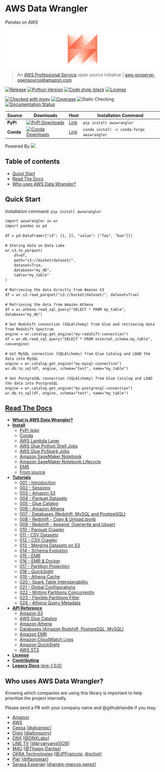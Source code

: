 # AWS Data Wrangler
*Pandas on AWS*

![AWS Data Wrangler](docs/source/_static/logo2.png?raw=true "AWS Data Wrangler")

> An [AWS Professional Service](https://aws.amazon.com/professional-services/) open source initiative | aws-proserve-opensource@amazon.com

[![Release](https://img.shields.io/badge/release-1.9.0-brightgreen.svg)](https://pypi.org/project/awswrangler/)
[![Python Version](https://img.shields.io/badge/python-3.6%20%7C%203.7%20%7C%203.8-brightgreen.svg)](https://anaconda.org/conda-forge/awswrangler)
[![Code style: black](https://img.shields.io/badge/code%20style-black-000000.svg)](https://github.com/psf/black)
[![License](https://img.shields.io/badge/License-Apache%202.0-blue.svg)](https://opensource.org/licenses/Apache-2.0)

[![Checked with mypy](http://www.mypy-lang.org/static/mypy_badge.svg)](http://mypy-lang.org/)
[![Coverage](https://img.shields.io/badge/coverage-93%25-brightgreen.svg)](https://pypi.org/project/awswrangler/)
![Static Checking](https://github.com/awslabs/aws-data-wrangler/workflows/Static%20Checking/badge.svg?branch=master)
[![Documentation Status](https://readthedocs.org/projects/aws-data-wrangler/badge/?version=latest)](https://aws-data-wrangler.readthedocs.io/?badge=latest)

| Source    | Downloads                                                                                                                       | Host                                                 | Installation Command                       |
|-----------|---------------------------------------------------------------------------------------------------------------------------------|------------------------------------------------------|--------------------------------------------|
| **PyPi**  | [![PyPI Downloads](https://pepy.tech/badge/awswrangler)](https://pypi.org/project/awswrangler/)                      | [Link](https://pypi.org/project/awswrangler/)        | `pip install awswrangler`                  |
| **Conda** | [![Conda Downloads](https://img.shields.io/conda/dn/conda-forge/awswrangler.svg)](https://anaconda.org/conda-forge/awswrangler) | [Link](https://anaconda.org/conda-forge/awswrangler) | `conda install -c conda-forge awswrangler` |

Powered By [<img src="https://arrow.apache.org/img/arrow.png" width="200">](https://arrow.apache.org/powered_by/)

## Table of contents

- [Quick Start](#quick-start)
- [Read The Docs](#read-the-docs)
- [Who uses AWS Data Wrangler?](#who-uses-aws-data-wrangler)

## Quick Start

Installation command: `pip install awswrangler`

```py3
import awswrangler as wr
import pandas as pd

df = pd.DataFrame({"id": [1, 2], "value": ["foo", "boo"]})

# Storing data on Data Lake
wr.s3.to_parquet(
    df=df,
    path="s3://bucket/dataset/",
    dataset=True,
    database="my_db",
    table="my_table"
)

# Retrieving the data directly from Amazon S3
df = wr.s3.read_parquet("s3://bucket/dataset/", dataset=True)

# Retrieving the data from Amazon Athena
df = wr.athena.read_sql_query("SELECT * FROM my_table", database="my_db")

# Get Redshift connection (SQLAlchemy) from Glue and retrieving data from Redshift Spectrum
engine = wr.catalog.get_engine("my-redshift-connection")
df = wr.db.read_sql_query("SELECT * FROM external_schema.my_table", con=engine)

# Get MySQL connection (SQLAlchemy) from Glue Catalog and LOAD the data into MySQL
engine = wr.catalog.get_engine("my-mysql-connection")
wr.db.to_sql(df, engine, schema="test", name="my_table")

# Get PostgreSQL connection (SQLAlchemy) from Glue Catalog and LOAD the data into PostgreSQL
engine = wr.catalog.get_engine("my-postgresql-connection")
wr.db.to_sql(df, engine, schema="test", name="my_table")
```

## [Read The Docs](https://aws-data-wrangler.readthedocs.io/)

- [**What is AWS Data Wrangler?**](https://aws-data-wrangler.readthedocs.io/en/latest/what.html)
- [**Install**](https://aws-data-wrangler.readthedocs.io/en/latest/install.html)
  - [PyPi (pip)](https://aws-data-wrangler.readthedocs.io/en/latest/install.html#pypi-pip)
  - [Conda](https://aws-data-wrangler.readthedocs.io/en/latest/install.html#conda)
  - [AWS Lambda Layer](https://aws-data-wrangler.readthedocs.io/en/latest/install.html#aws-lambda-layer)
  - [AWS Glue Python Shell Jobs](https://aws-data-wrangler.readthedocs.io/en/latest/install.html#aws-glue-python-shell-jobs)
  - [AWS Glue PySpark Jobs](https://aws-data-wrangler.readthedocs.io/en/latest/install.html#aws-glue-pyspark-jobs)
  - [Amazon SageMaker Notebook](https://aws-data-wrangler.readthedocs.io/en/latest/install.html#amazon-sagemaker-notebook)
  - [Amazon SageMaker Notebook Lifecycle](https://aws-data-wrangler.readthedocs.io/en/latest/install.html#amazon-sagemaker-notebook-lifecycle)
  - [EMR](https://aws-data-wrangler.readthedocs.io/en/latest/install.html#emr)
  - [From source](https://aws-data-wrangler.readthedocs.io/en/latest/install.html#from-source)
- [**Tutorials**](https://github.com/awslabs/aws-data-wrangler/tree/master/tutorials)
  - [001 - Introduction](https://github.com/awslabs/aws-data-wrangler/blob/master/tutorials/001%20-%20Introduction.ipynb)
  - [002 - Sessions](https://github.com/awslabs/aws-data-wrangler/blob/master/tutorials/002%20-%20Sessions.ipynb)
  - [003 - Amazon S3](https://github.com/awslabs/aws-data-wrangler/blob/master/tutorials/003%20-%20Amazon%20S3.ipynb)
  - [004 - Parquet Datasets](https://github.com/awslabs/aws-data-wrangler/blob/master/tutorials/004%20-%20Parquet%20Datasets.ipynb)
  - [005 - Glue Catalog](https://github.com/awslabs/aws-data-wrangler/blob/master/tutorials/005%20-%20Glue%20Catalog.ipynb)
  - [006 - Amazon Athena](https://github.com/awslabs/aws-data-wrangler/blob/master/tutorials/006%20-%20Amazon%20Athena.ipynb)
  - [007 - Databases (Redshift, MySQL and PostgreSQL)](https://github.com/awslabs/aws-data-wrangler/blob/master/tutorials/007%20-%20Redshift%2C%20MySQL%2C%20PostgreSQL.ipynb)
  - [008 - Redshift - Copy & Unload.ipynb](https://github.com/awslabs/aws-data-wrangler/blob/master/tutorials/008%20-%20Redshift%20-%20Copy%20%26%20Unload.ipynb)
  - [009 - Redshift - Append, Overwrite and Upsert](https://github.com/awslabs/aws-data-wrangler/blob/master/tutorials/009%20-%20Redshift%20-%20Append%2C%20Overwrite%2C%20Upsert.ipynb)
  - [010 - Parquet Crawler](https://github.com/awslabs/aws-data-wrangler/blob/master/tutorials/010%20-%20Parquet%20Crawler.ipynb)
  - [011 - CSV Datasets](https://github.com/awslabs/aws-data-wrangler/blob/master/tutorials/011%20-%20CSV%20Datasets.ipynb)
  - [012 - CSV Crawler](https://github.com/awslabs/aws-data-wrangler/blob/master/tutorials/012%20-%20CSV%20Crawler.ipynb)
  - [013 - Merging Datasets on S3](https://github.com/awslabs/aws-data-wrangler/blob/master/tutorials/013%20-%20Merging%20Datasets%20on%20S3.ipynb)
  - [014 - Schema Evolution](https://github.com/awslabs/aws-data-wrangler/blob/master/tutorials/014%20-%20Schema%20Evolution.ipynb)
  - [015 - EMR](https://github.com/awslabs/aws-data-wrangler/blob/master/tutorials/015%20-%20EMR.ipynb)
  - [016 - EMR & Docker](https://github.com/awslabs/aws-data-wrangler/blob/master/tutorials/016%20-%20EMR%20%26%20Docker.ipynb)
  - [017 - Partition Projection](https://github.com/awslabs/aws-data-wrangler/blob/master/tutorials/017%20-%20Partition%20Projection.ipynb)
  - [018 - QuickSight](https://github.com/awslabs/aws-data-wrangler/blob/master/tutorials/018%20-%20QuickSight.ipynb)
  - [019 - Athena Cache](https://github.com/awslabs/aws-data-wrangler/blob/master/tutorials/019%20-%20Athena%20Cache.ipynb)
  - [020 - Spark Table Interoperability](https://github.com/awslabs/aws-data-wrangler/blob/master/tutorials/020%20-%20Spark%20Table%20Interoperability.ipynb)
  - [021 - Global Configurations](https://github.com/awslabs/aws-data-wrangler/blob/master/tutorials/021%20-%20Global%20Configurations.ipynb)
  - [022 - Writing Partitions Concurrently](https://github.com/awslabs/aws-data-wrangler/blob/master/tutorials/022%20-%20Writing%20Partitions%20Concurrently.ipynb)
  - [023 - Flexible Partitions Filter](https://github.com/awslabs/aws-data-wrangler/blob/master/tutorials/023%20-%20Flexible%20Partitions%20Filter.ipynb)
  - [024 - Athena Query Metadata](https://github.com/awslabs/aws-data-wrangler/blob/master/tutorials/024%20-%20Athena%20Query%20Metadata.ipynb)
- [**API Reference**](https://aws-data-wrangler.readthedocs.io/en/latest/api.html)
  - [Amazon S3](https://aws-data-wrangler.readthedocs.io/en/latest/api.html#amazon-s3)
  - [AWS Glue Catalog](https://aws-data-wrangler.readthedocs.io/en/latest/api.html#aws-glue-catalog)
  - [Amazon Athena](https://aws-data-wrangler.readthedocs.io/en/latest/api.html#amazon-athena)
  - [Databases (Amazon Redshift, PostgreSQL, MySQL)](https://aws-data-wrangler.readthedocs.io/en/latest/api.html#databases-amazon-redshift-postgresql-mysql)
  - [Amazon EMR](https://aws-data-wrangler.readthedocs.io/en/latest/api.html#amazon-emr)
  - [Amazon CloudWatch Logs](https://aws-data-wrangler.readthedocs.io/en/latest/api.html#amazon-cloudwatch-logs)
  - [Amazon QuickSight](https://aws-data-wrangler.readthedocs.io/en/latest/api.html#amazon-quicksight)
  - [AWS STS](https://aws-data-wrangler.readthedocs.io/en/latest/api.html#aws-sts)
- [**License**](https://github.com/awslabs/aws-data-wrangler/blob/master/LICENSE.txt)
- [**Contributing**](https://github.com/awslabs/aws-data-wrangler/blob/master/CONTRIBUTING.md)
- [**Legacy Docs** (pre-1.0.0)](https://aws-data-wrangler.readthedocs.io/en/legacy/)

## Who uses AWS Data Wrangler?

Knowing which companies are using this library is important to help prioritize the project internally.

Please send a PR with your company name and @githubhandle if you may.

* [Amazon](https://www.amazon.com/)
* [AWS](https://aws.amazon.com/)
* [Cepsa](https://cepsa.com) [[@alvaropc](https://github.com/alvaropc)]
* [Digio](https://www.digio.com.br/) [[@afonsomy](https://github.com/afonsomy)]
* [DNX](https://www.dnx.solutions/) [[@DNXLabs](https://github.com/DNXLabs)]
* [LINE TV](https://www.linetv.tw/) [[@bryanyang0528](https://github.com/bryanyang0528)]
* [M4U](https://www.m4u.com.br/) [[@Thiago-Dantas](https://github.com/Thiago-Dantas)]
* [OKRA Technologies](https://okra.ai) [[@JPFrancoia](https://github.com/JPFrancoia), [@schot](https://github.com/schot)]
* [Pier](https://www.pier.digital/) [[@flaviomax](https://github.com/flaviomax)]
* [Serasa Experian](https://www.serasaexperian.com.br/) [[@andre-marcos-perez](https://github.com/andre-marcos-perez)]